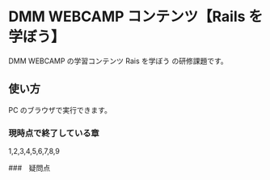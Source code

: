# DMM WEBCAMP コンテンツ【Rails を学ぼう】

DMM WEBCAMP の学習コンテンツ Rais を学ぼう の研修課題です。

## 使い方

PC のブラウザで実行できます。

### 現時点で終了している章

1,2,3,4,5,6,7,8,9

###　疑問点
